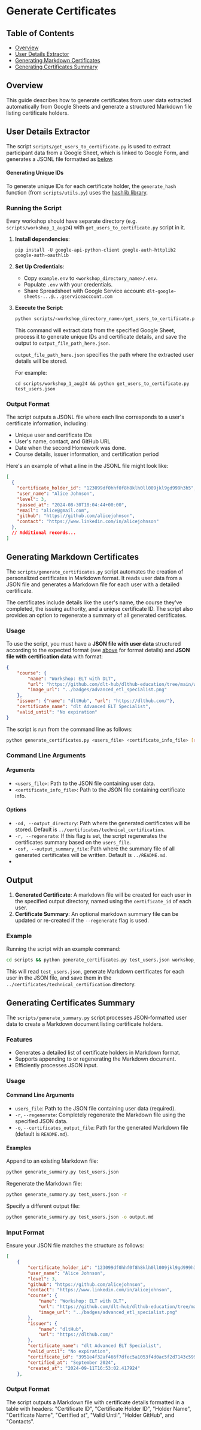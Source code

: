 # Generate Certificates

## Table of Contents

- [Overview](#overview)
- [User Details Extractor](#user-details-extractor)
- [Generating Markdown Certificates](#generating-markdown-certificates)
- [Generating Certificates Summary](#generating-certificates-summary)

## Overview
This guide describes how to generate certificates from user data extracted automatically 
from Google Sheets and generate a structured Markdown file listing certificate holders.


## User Details Extractor
The script `scripts/get_users_to_certificate.py` is used to extract participant data from a Google Sheet, 
which is linked to Google Form, and generates a JSONL file formatted as [below](#output-format).

#### Generating Unique IDs
To generate unique IDs for each certificate holder, the `generate_hash` function (from `scripts/utils.py`) uses the [hashlib library](https://docs.python.org/3/library/hashlib.html).

### Running the Script

Every workshop should have separate directory (e.g. `scripts/workshop_1_aug24`) with `get_users_to_certificate.py` script in it.

1. **Install dependencies**:
   ```shell
   pip install -U google-api-python-client google-auth-httplib2 google-auth-oauthlib
   ```
1. **Set Up Credentials**:
   - Copy `example.env` to `<workshop_directory_name>/.env`.
   - Populate `.env` with your credentials.
   - Share Spreadsheet with Google Service account: `dlt-google-sheets-...@...gserviceaccount.com`
2. **Execute the Script**:
   ```bash
   python scripts/<workshop_directory_name>/get_users_to_certificate.py output_file_path_here.json
   ```
   This command will extract data from the specified Google Sheet, process it to generate unique IDs and certificate details, and save the output to `output_file_path_here.json`.

   `output_file_path_here.json` specifies the path where the extracted user details will be stored.
   
   For example:
   ```shell
   cd scripts/workshop_1_aug24 && python get_users_to_certificate.py test_users.json
   ```
   
### Output Format
The script outputs a JSONL file where each line corresponds to a user's certificate information, including:

- Unique user and certificate IDs
- User's name, contact, and GitHub URL
- Date when the second Homework was done.
- Course details, issuer information, and certification period

Here's an example of what a line in the JSONL file might look like:

```json
[
  {
    "certificate_holder_id": "123099df0hhf0f8h8klh0ll009jkl9gd999h3h5",
    "user_name": "Alice Johnson",
    "level": 3,
    "passed_at": "2024-08-30T18:04:44+00:00", 
    "email": "alice@gmail.com",
    "github": "https://github.com/alicejohnson",
    "contact": "https://www.linkedin.com/in/alicejohnson"
  },
  // Additional records...
]
```

## Generating Markdown Certificates

The `scripts/generate_certificates.py` script automates the creation of personalized certificates in Markdown format. 
It reads user data from a JSON file and generates a Markdown file for each user with a detailed certificate.

The certificates include details like the user's name, the course they've completed, 
the issuing authority, and a unique certificate ID. 
The script also provides an option to regenerate a summary of all generated certificates.

### Usage

To use the script, you must have a **JSON file with user data** structured according to the expected format (see [above](#output-format) for format details)
and **JSON file with certification data** with format:
```json
{
    "course": {
        "name": "Workshop: ELT with DLT",
        "url": "https://github.com/dlt-hub/dlthub-education/tree/main/workshops/workshop_august_2024",
        "image_url": "../badges/advanced_etl_specialist.png"
    },
    "issuer": {"name": "dltHub", "url": "https://dlthub.com/"},
    "certificate_name": "dlt Advanced ELT Specialist",
    "valid_until": "No expiration"
}
```
The script is run from the command line as follows:

```bash
python generate_certificates.py <users_file> <certificate_info_file> [options]
```

### Command Line Arguments

#### Arguments

- `<users_file>`: Path to the JSON file containing user data.
- `<certificate_info_file>`: Path to the JSON file containing certificate info.

#### Options

- `-od, --output_directory`: Path where the generated certificates will be stored. Default is `../certificates/technical_certification`.
- `-r, --regenerate`: If this flag is set, the script regenerates the certificates summary based on the `users_file`.
- `-osf, --output_summary_file`: Path where the summary file of all generated certificates will be written. Default is `../README.md`.
- 
## Output

1. **Generated Certificate**: A markdown file will be created for each user in the specified output directory, named using the `certificate_id` of each user.
2. **Certificate Summary**: An optional markdown summary file can be updated or re-created if the `--regenerate` flag is used.

### Example

Running the script with an example command:

```bash
cd scripts && python generate_certificates.py test_users.json workshop_1_aug24/certificate_info.json -od ../certificates/technical_certification -r -osf ../README.md
```

This will read `test_users.json`, generate Markdown certificates for each user in the JSON file, 
and save them in the `../certificates/technical_certification` directory.


## Generating Certificates Summary

The `scripts/generate_summary.py` script processes JSON-formatted user data to create a Markdown document listing certificate holders.

### Features
- Generates a detailed list of certificate holders in Markdown format.
- Supports appending to or regenerating the Markdown document.
- Efficiently processes JSON input.

### Usage

#### Command Line Arguments
- `users_file`: Path to the JSON file containing user data (required).
- `-r`, `--regenerate`: Completely regenerate the Markdown file using the specified JSON data.
- `-o`, `--certificates_output_file`: Path for the generated Markdown file (default is `README.md`).

#### Examples
Append to an existing Markdown file:
```bash
python generate_summary.py test_users.json
```

Regenerate the Markdown file:
```bash
python generate_summary.py test_users.json -r
```

Specify a different output file:
```bash
python generate_summary.py test_users.json -o output.md
```

### Input Format
Ensure your JSON file matches the structure as follows:
```json
[
    {
        "certificate_holder_id": "123099df0hhf0f8h8klh0ll009jkl9gd999h3h5",
        "user_name": "Alice Johnson",
        "level": 3,
        "github": "https://github.com/alicejohnson",
        "contact": "https://www.linkedin.com/in/alicejohnson",
        "course": {
            "name": "Workshop: ELT with DLT",
            "url": "https://github.com/dlt-hub/dlthub-education/tree/main/workshops/workshop_august_2024",
            "image_url": "../badges/advanced_etl_specialist.png"
        },
        "issuer": {
            "name": "dltHub",
            "url": "https://dlthub.com/"
        },
        "certificate_name": "dlt Advanced ELT Specialist",
        "valid_until": "No expiration",
        "certificate_id": "3951e4f32af466f7dfec5a1053f4d0ac5f2d7143c599d7ada2b6bff0e28e4521",
        "certified_at": "September 2024",
        "created_at": "2024-09-11T16:53:02.417924"
    },
```

### Output Format
The script outputs a Markdown file with certificate details formatted in a table with headers: "Certificate ID", "Certificate Holder ID", "Holder Name", "Certificate Name", "Certified at", "Valid Until", "Holder GitHub", and "Contacts".
